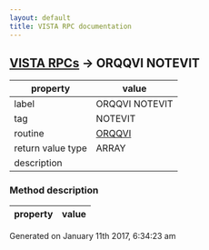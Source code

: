 ```yaml
---
layout: default
title: VISTA RPC documentation
---
```




## [VISTA RPCs](TableOfContent.md) &#8594; ORQQVI NOTEVIT 

 property | value 
--- | --- 
 label | ORQQVI NOTEVIT
 tag | NOTEVIT
 routine | [ORQQVI](http://code.osehra.org/dox/Routine_ORQQVI_source.html)
 return value type | ARRAY
 description | 


### Method description

 property | value 
--- | --- 




Generated on January 11th 2017, 6:34:23 am